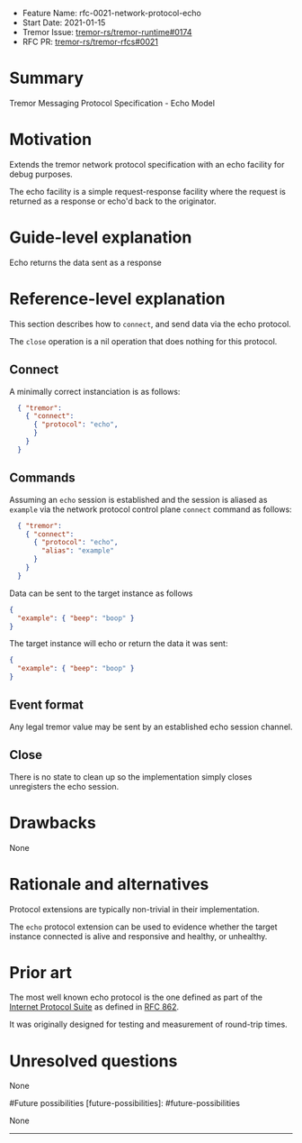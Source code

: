 - Feature Name: rfc-0021-network-protocol-echo
- Start Date: 2021-01-15
- Tremor Issue: [tremor-rs/tremor-runtime#0174](https://github.com/tremor-rs/tremor-runtime/pull/174)
- RFC PR: [tremor-rs/tremor-rfcs#0021](https://github.com/tremor-rs/tremor-rfcs/pull/0021)

# Summary

[summary]: #summary

Tremor Messaging Protocol Specification - Echo Model

# Motivation

[motivation]: #motivation

Extends the tremor network protocol specification with an echo facility
for debug purposes.

The echo facility is a simple request-response facility where the
request is returned as a response or echo'd back to the originator.

# Guide-level explanation

[guide-level-explanation]: #guide-level-explanation

Echo returns the data sent as a response

# Reference-level explanation

[reference-level-explanation]: #reference-level-explanation

This section describes how to `connect`, and send data via the
echo protocol.

The `close` operation is a nil operation that does nothing for this protocol.

## Connect

A minimally correct instanciation is as follows:

```json
  { "tremor": 
    { "connect": 
      { "protocol": "echo",
      }
    }
  }
```

## Commands

Assuming an `echo` session is established and the session is aliased as `example`
via the network protocol control plane `connect` command as follows:

```json
  { "tremor": 
    { "connect": 
      { "protocol": "echo",
        "alias": "example"
      }
    }
  }
```

Data can be sent to the target instance as follows

```json
{ 
  "example": { "beep": "boop" }
}
```

The target instance will echo or return the data it was sent:

```json
{ 
  "example": { "beep": "boop" }
}
```

## Event format

Any legal tremor value may be sent by an established echo session channel.

## Close

There is no state to clean up so the implementation simply closes unregisters
the echo session.

# Drawbacks

[drawbacks]: #drawbacks

None

# Rationale and alternatives

[rationale-and-alternatives]: #rationale-and-alternatives

Protocol extensions are typically non-trivial in their implementation.

The `echo` protocol extension can be used to evidence whether the target
instance connected is alive and responsive and healthy, or unhealthy.

# Prior art

[prior-art]: #prior-art

The most well known echo protocol is the one defined as part of the
[Internet Protocol Suite](https://en.wikipedia.org/wiki/Internet_Protocol_Suite) as
defined in [RFC 862](https://tools.ietf.org/html/rfc862).

It was originally designed for testing and measurement of round-trip times.

# Unresolved questions

[unresolved-questions]: #unresolved-questions

None

#Future possibilities
[future-possibilities]: #future-possibilities

None

----